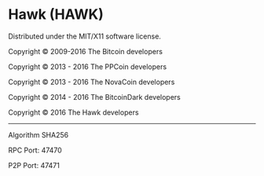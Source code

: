 Hawk (HAWK)
===================
Distributed under the MIT/X11 software license.

Copyright © 2009-2016 The Bitcoin developers

Copyright © 2013 - 2016 The PPCoin developers

Copyright © 2013 - 2016 The NovaCoin developers

Copyright © 2014 - 2016 The BitcoinDark developers

Copyright © 2016 The Hawk developers


-----


Algorithm SHA256


RPC Port: 47470

P2P Port: 47471


